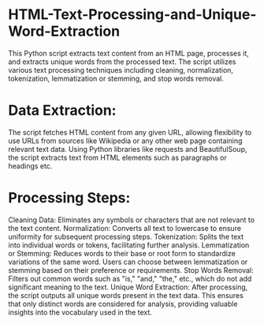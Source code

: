 # HTML-Text-Processing-and-Unique-Word-Extraction
This Python script extracts text content from an HTML page, processes it, and extracts unique words from the processed text. The script utilizes various text processing techniques including cleaning, normalization, tokenization, lemmatization or stemming, and stop words removal.

# Data Extraction:

The script fetches HTML content from any given URL, allowing flexibility to use URLs from sources like Wikipedia or any other web page containing relevant text data.
Using Python libraries like requests and BeautifulSoup, the script extracts text from HTML elements such as paragraphs or headings etc.

# Processing Steps:

Cleaning Data: Eliminates any symbols or characters that are not relevant to the text content.
Normalization: Converts all text to lowercase to ensure uniformity for subsequent processing steps.
Tokenization: Splits the text into individual words or tokens, facilitating further analysis.
Lemmatization or Stemming: Reduces words to their base or root form to standardize variations of the same word. Users can choose between lemmatization or stemming based on their preference or requirements.
Stop Words Removal: Filters out common words such as "is," "and," "the," etc., which do not add significant meaning to the text.
Unique Word Extraction:
After processing, the script outputs all unique words present in the text data. This ensures that only distinct words are considered for analysis, providing valuable insights into the vocabulary used in the text.
